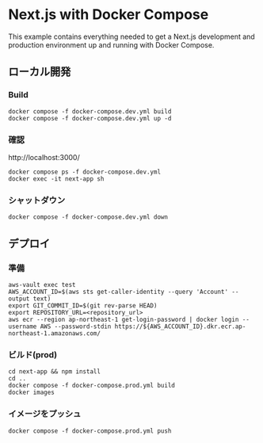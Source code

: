 # Next.js with Docker Compose

This example contains everything needed to get a Next.js development and production environment up and running with Docker Compose.

## ローカル開発
### Build
```
docker compose -f docker-compose.dev.yml build
docker compose -f docker-compose.dev.yml up -d
```

### 確認
http://localhost:3000/
```
docker compose ps -f docker-compose.dev.yml
docker exec -it next-app sh
```

### シャットダウン
```
docker compose -f docker-compose.dev.yml down
```

## デプロイ
### 準備
```
aws-vault exec test
AWS_ACCOUNT_ID=$(aws sts get-caller-identity --query 'Account' --output text)
export GIT_COMMIT_ID=$(git rev-parse HEAD)
export REPOSITORY_URL=<repository_url>
aws ecr --region ap-northeast-1 get-login-password | docker login --username AWS --password-stdin https://${AWS_ACCOUNT_ID}.dkr.ecr.ap-northeast-1.amazonaws.com/
```

### ビルド(prod)
```
cd next-app && npm install
cd ..
docker compose -f docker-compose.prod.yml build
docker images
```

### イメージをプッシュ
```
docker compose -f docker-compose.prod.yml push
```
